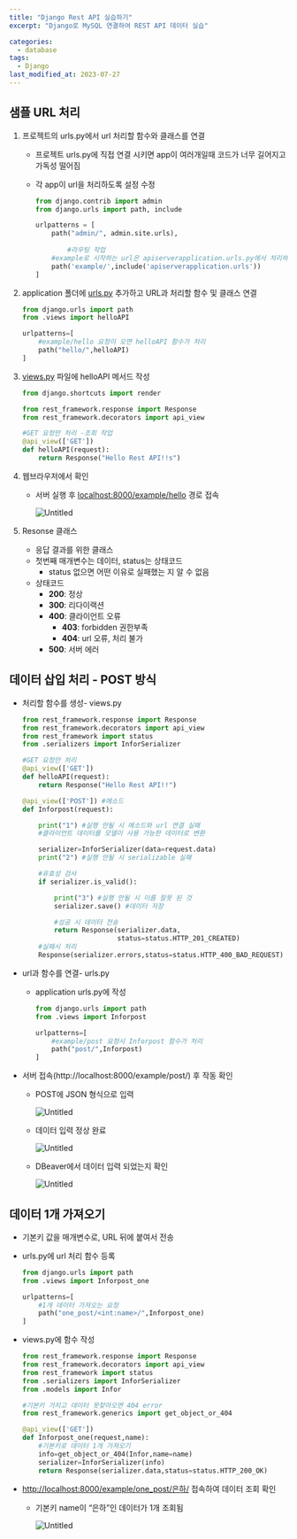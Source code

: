 ```yaml
---
title: "Django Rest API 실습하기"
excerpt: "Django로 MySQL 연결하여 REST API 데이터 실습"

categories:
  - database
tags:
  - Django
last_modified_at: 2023-07-27
---
```


## 샘플 URL 처리

1. 프로젝트의 urls.py에서 url 처리할 함수와 클래스를 연결
    - 프로젝트 urls.py에 직접 연결 시키면 app이 여러개일때 코드가 너무 길어지고 가독성 떨어짐
    - 각 app이 url을 처리하도록 설정 수정
        
        ```python
        from django.contrib import admin
        from django.urls import path, include
        
        urlpatterns = [
            path("admin/", admin.site.urls),
        		
        		#라우팅 작업
            #example로 시작하는 url은 apiserverapplication.urls.py에서 처리하도록 설정
            path('example/',include('apiserverapplication.urls'))
        ]
        ```
        
2. application 폴더에 [urls.py](http://urls.py) 추가하고 URL과 처리할 함수 및 클래스 연결
    
    ```python
    from django.urls import path
    from .views import helloAPI
    
    urlpatterns=[
        #example/hello 요청이 오면 helloAPI 함수가 처리
        path("hello/",helloAPI)
    ]
    ```
    
3. [views.py](http://views.py) 파일에 helloAPI 메서드 작성
    
    ```python
    from django.shortcuts import render
    
    from rest_framework.response import Response
    from rest_framework.decorators import api_view
    
    #GET 요청만 처리 -조회 작업
    @api_view(['GET'])
    def helloAPI(request):
        return Response("Hello Rest API!!s")
    ```
    
4. 웹브라우저에서 확인
    - 서버 실행 후 [localhost:8000/example/hello](http://localhost:8000/example/hello) 경로 접속
        
        ![Untitled](/figures/django_api.png)
        
5. Resonse 클래스
    - 응답 결과를 위한 클래스
    - 첫번째 매개변수는 데이터, status는 상태코드
        - status 없으면 어떤 이유로 실패했는 지 알 수 없음
    - 상태코드
        - **200**: 정상
        - **300**: 리다이랙션
        - **400**: 클라이언트 오류
            - **403**: forbidden 권한부족
            - **404**: url 오류, 처리 불가
        - **500**: 서버 에러

## 데이터 삽입 처리 - POST 방식

- 처리할 함수를 생성- views.py
    
    ```python
    from rest_framework.response import Response
    from rest_framework.decorators import api_view
    from rest_framework import status
    from .serializers import InforSerializer
    
    #GET 요청만 처리
    @api_view(['GET'])
    def helloAPI(request):
        return Response("Hello Rest API!!")
    
    @api_view(['POST']) #메소드
    def Inforpost(request):
    
        print("1") #실행 안될 시 메소드와 url 연결 실패
        #클라이언트 데이터를 모델이 사용 가능한 데이터로 변환
    
        serializer=InforSerializer(data=request.data)
        print("2") #실행 안될 시 serializable 실패
    
        #유효성 검사
        if serializer.is_valid():
    
            print("3") #실행 안될 시 이름 잘못 된 것
            serializer.save() #데이터 저장
    
            #성공 시 데이터 전송
            return Response(serializer.data,
                            status=status.HTTP_201_CREATED)
        #실패시 처리
        Response(serializer.errors,status=status.HTTP_400_BAD_REQUEST)
    ```
    
- url과 함수를 연결- urls.py
    - application urls.py에 작성
        
        ```python
        from django.urls import path
        from .views import Inforpost
        
        urlpatterns=[
            #example/post 요청시 Inforpost 함수가 처리
            path("post/",Inforpost)
        ]
        ```
        
- 서버 접속(http://localhost:8000/example/post/) 후 작동 확인
    - POST에 JSON 형식으로 입력
        
        ![Untitled](/figures/django_api2.png)
        
    - 데이터 입력 정상 완료
        
        ![Untitled](/figures/django_api3.png)
        
    - DBeaver에서 데이터 입력 되었는지 확인
        
        ![Untitled](/figures/django_api4.png)
        

## 데이터 1개 가져오기

- 기본키 값을 매개변수로, URL 뒤에 붙여서 전송
- urls.py에 url 처리 함수 등록
    
    ```python
    from django.urls import path
    from .views import Inforpost_one
    
    urlpatterns=[
        #1개 데이터 가져오는 요청
        path("one_post/<int:name>/",Inforpost_one)
    ]
    ```
    
- views.py에 함수 작성
    
    ```python
    from rest_framework.response import Response
    from rest_framework.decorators import api_view
    from rest_framework import status
    from .serializers import InforSerializer
    from .models import Infor
    
    #기본키 가지고 데이터 못찾아오면 404 error
    from rest_framework.generics import get_object_or_404
    
    @api_view(['GET'])
    def Inforpost_one(request,name):
        #기본키로 데이터 1개 가져오기
        info=get_object_or_404(Infor,name=name)
        serializer=InforSerializer(info)
        return Response(serializer.data,status=status.HTTP_200_OK)
    ```
    
- [http://localhost:8000/example/one_post/은하/](http://localhost:8000/example/one_post/%EC%9D%80%ED%95%98/)  접속하여 데이터 조회 확인
    - 기본키 name이 “은하”인 데이터가 1개 조회됨
        
        ![Untitled](/figures/django_api5.png)